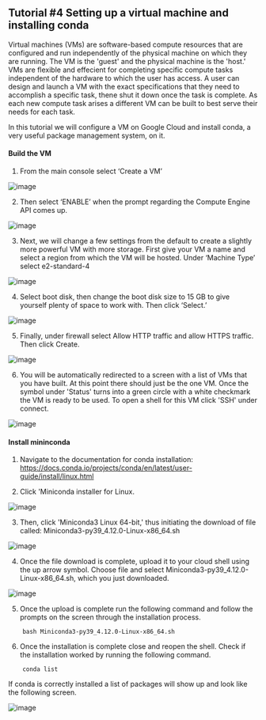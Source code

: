 ## Tutorial #4 Setting up a virtual machine and installing conda

Virtual machines (VMs) are software-based compute resources that are configured and run independently of the physical machine on which they are running. The VM is the 'guest' and the physical machine is the 'host.' VMs are flexible and effecient for completing specific compute tasks independent of the hardware to which the user has access. A user can design and launch a VM with the exact specifications that they need to accomplish a specific task, thene shut it down once the task is complete. As each new compute task arises a different VM can be built to best serve their needs for each task. 

In this tutorial we will configure a VM on Google Cloud and install conda, a very useful package management system, on it.

#### Build the VM

1. From the main console select ‘Create a VM’

![image](https://user-images.githubusercontent.com/17323363/176699762-05ead4a1-d8d7-42cc-b23e-29104e4354ec.png)

2. Then select ‘ENABLE’ when the prompt regarding the Compute Engine API comes up.

![image](https://user-images.githubusercontent.com/17323363/176699884-326d1165-ffeb-4f2b-a6a1-aafdfb6c140f.png)

3. Next, we will change a few settings from the default to create a slightly more powerful VM with more storage.
First give your VM a name and select a region from which the VM will be hosted. 
Under ‘Machine Type’ select e2-standard-4

![image](https://user-images.githubusercontent.com/17323363/176699993-fb779702-80b6-4ef5-956c-96402197bba1.png)

4. Select boot disk, then change the boot disk size to 15 GB to give yourself plenty of space to work with. Then click ‘Select.’

![image](https://user-images.githubusercontent.com/17323363/176700065-fbceab34-5807-4e7a-9762-9855a9ae2b6b.png)

5. Finally, under firewall select Allow HTTP traffic and allow HTTPS traffic. Then click Create.

![image](https://user-images.githubusercontent.com/17323363/176700118-8af15de6-6b57-4ee8-bec9-5e924fc36d83.png)

6. You will be automatically redirected to a screen with a list of VMs that you have built. At this point there should just be the one VM. Once the symbol under 'Status' turns into a green circle with a white checkmark the VM is ready to be used. To open a shell for this VM click 'SSH' under connect.

![image](https://user-images.githubusercontent.com/17323363/176700404-d26c9321-169e-4347-93c8-935b07124182.png)

#### Install mininconda

1. Navigate to the documentation for conda installation: https://docs.conda.io/projects/conda/en/latest/user-guide/install/linux.html

2. Click 'Miniconda installer for Linux. 

![image](https://user-images.githubusercontent.com/17323363/176700792-94dd8c18-aa3d-4f99-acfd-5f8ec38017e3.png)

3. Then, click 'Miniconda3 Linux 64-bit,' thus initiating the download of file called: Miniconda3-py39_4.12.0-Linux-x86_64.sh

![image](https://user-images.githubusercontent.com/17323363/176700880-fabdde66-245a-4c85-9fde-ce3720342c1c.png)

4. Once the file download is complete, upload it to your cloud shell using the up arrow symbol. Choose file and select Miniconda3-py39_4.12.0-Linux-x86_64.sh, which you just downloaded. 

![image](https://user-images.githubusercontent.com/17323363/176701242-739aa521-0614-422f-9e03-0973733f8bcc.png)

5. Once the upload is complete run the following command and follow the prompts on the screen through the installation process. 
<!-- -->
        bash Miniconda3-py39_4.12.0-Linux-x86_64.sh
        
 6. Once the installation is complete close and reopen the shell. Check if the installation worked by running the following command.
<!-- -->
        conda list
        
 If conda is correctly installed a list of packages will show up and look like the following screen.
 
 ![image](https://user-images.githubusercontent.com/17323363/176701759-46f776f1-50a1-40fd-853d-61a9ddb544d6.png)
